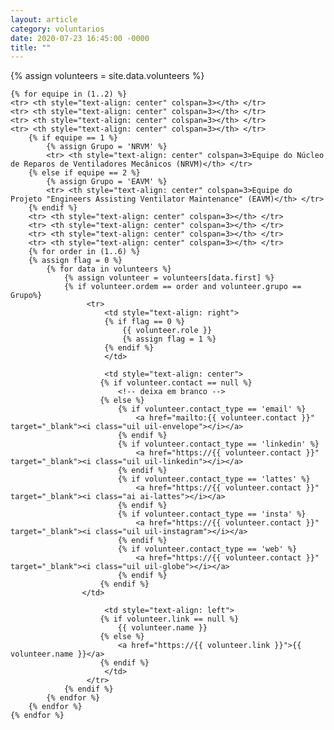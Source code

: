 ```yaml
---
layout: article
category: voluntarios
date: 2020-07-23 16:45:00 -0000
title: ""
---
```


{% assign volunteers = site.data.volunteers %}

<table class="center" style="margin-left: auto; margin-right: auto;">
  <colgroup>
    <col width="45%" />
    <col width="5%" />
    <col width="50%" />
  </colgroup>
 
  <tbody>
	
	{% for equipe in (1..2) %}
	<tr> <th style="text-align: center" colspan=3></th> </tr>
	<tr> <th style="text-align: center" colspan=3></th> </tr>
	<tr> <th style="text-align: center" colspan=3></th> </tr>
	<tr> <th style="text-align: center" colspan=3></th> </tr>
		{% if equipe == 1 %}
			{% assign Grupo = 'NRVM' %}
			<tr> <th style="text-align: center" colspan=3>Equipe do Núcleo de Reparos de Ventiladores Mecânicos (NRVM)</th> </tr>
		{% else if equipe == 2 %}
			{% assign Grupo = 'EAVM' %}
			<tr> <th style="text-align: center" colspan=3>Equipe do Projeto "Engineers Assisting Ventilator Maintenance" (EAVM)</th> </tr>
		{% endif %}
		<tr> <th style="text-align: center" colspan=3></th> </tr>
		<tr> <th style="text-align: center" colspan=3></th> </tr>
		<tr> <th style="text-align: center" colspan=3></th> </tr>
		<tr> <th style="text-align: center" colspan=3></th> </tr>
	    {% for order in (1..6) %}
		{% assign flag = 0 %}
            {% for data in volunteers %}
	            {% assign volunteer = volunteers[data.first] %}
                {% if volunteer.ordem == order and volunteer.grupo == Grupo%}
	                 <tr>
					     <td style="text-align: right">
					     {% if flag == 0 %}
	                         {{ volunteer.role }}
							 {% assign flag = 1 %}
						 {% endif %}
						 </td>
							  
	                     <td style="text-align: center">
	         	        {% if volunteer.contact == null %}
	         	            <!-- deixa em branco -->
	         	        {% else %}
	         	            {% if volunteer.contact_type == 'email' %}
	         	                <a href="mailto:{{ volunteer.contact }}" target="_blank"><i class="uil uil-envelope"></i></a>
	         	            {% endif %}
	         	            {% if volunteer.contact_type == 'linkedin' %}
	         	                <a href="https://{{ volunteer.contact }}" target="_blank"><i class="uil uil-linkedin"></i></a>
	         	            {% endif %}
	         	            {% if volunteer.contact_type == 'lattes' %}
	         	                <a href="https://{{ volunteer.contact }}" target="_blank"><i class="ai ai-lattes"></i></a>
	         	            {% endif %}
	         	            {% if volunteer.contact_type == 'insta' %}
	         	                <a href="https://{{ volunteer.contact }}" target="_blank"><i class="uil uil-instagram"></i></a>
	         	            {% endif %}
	         	            {% if volunteer.contact_type == 'web' %}
	         	                <a href="https://{{ volunteer.contact }}" target="_blank"><i class="uil uil-globe"></i></a>
	         	            {% endif %}
	         	        {% endif %}
	         	    </td>
	    		    
	                     <td style="text-align: left">
	         	        {% if volunteer.link == null %}
	         	            {{ volunteer.name }}
	         	        {% else %}
	         	            <a href="https://{{ volunteer.link }}">{{ volunteer.name }}</a>
	         	        {% endif %}
	                     </td>
	                 </tr>
	    		{% endif %}
            {% endfor %}
        {% endfor %}
	{% endfor %}

  </tbody>
</table>
